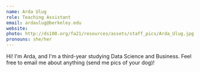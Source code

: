 ```yaml
---
name: Arda Ulug
role: Teaching Assistant
email: ardaulug@berkeley.edu
website: 
photo: http://ds100.org/fa21/resources/assets/staff_pics/Arda_Ulug.jpg
pronouns: she/her
---
```

Hi! I'm Arda, and I'm a third-year studying Data Science and Business. Feel free to email me about anything (send me pics of your dog)!
